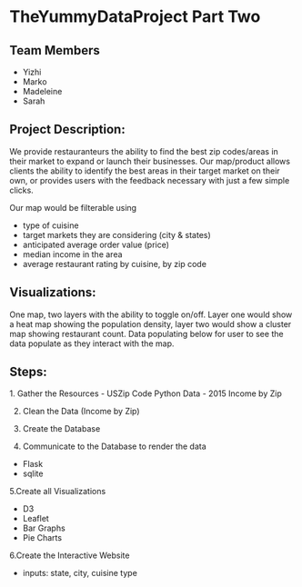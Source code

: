 # TheYummyDataProject Part Two

<h2> Team Members</h2> 

- Yizhi
- Marko
- Madeleine
- Sarah


<h2>Project Description:</h2> 

We provide restauranteurs the ability to find the best zip codes/areas in their market to expand or launch their businesses. Our map/product allows clients the ability to identify the best areas in their target market on their own, or provides users with the feedback necessary with just a few simple clicks. 

Our map would be filterable using
- type of cuisine
- target markets they are considering (city & states)
- anticipated average order value (price)
- median income in the area
- average restaurant rating by cuisine, by zip code


<h2>Visualizations:</h2>


One map, two layers with the ability to toggle on/off. Layer one would show a heat map showing the population density, layer two would show a cluster map showing restaurant count. Data populating below for user to see the data populate as they interact with the map. 



<h2>Steps:</h2>
1. Gather the Resources
- USZip Code Python Data
- 2015 Income by Zip 

2. Clean the Data (Income by Zip)

3. Create the Database

4. Communicate to the Database to render the data
- Flask
- sqlite

5.Create all Visualizations
- D3
- Leaflet
- Bar Graphs
- Pie Charts

6.Create the Interactive Website
- inputs: state, city, cuisine type

